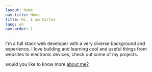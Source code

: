 ```yaml
---
layout: home
nav-title: Home
title: Hi, I am Carlos
lang: en
nav-order: 1
---
```


I'm a full stack web developer with a very diverse background and experience. I love building and learning cool and useful things from websites to electronic devices, check out some of my projects.

would you like to know more [about me?](/en/about)
